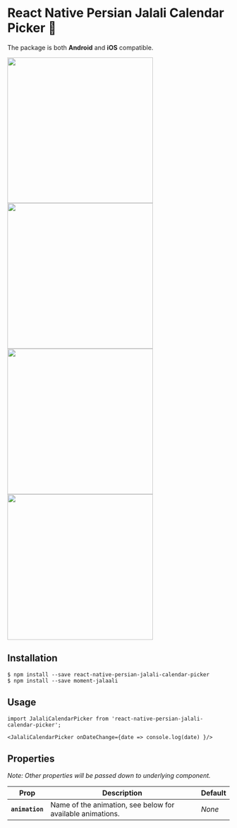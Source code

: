 # React Native Persian Jalali Calendar Picker 📆
The package is both **Android** and **iOS** compatible.

<div style="display:flex;flex-wrap:wrap">
<img width="330" src="https://raw.githubusercontent.com/habibi-dev/react-native-persian-jalali-calendar-picker/master/demo/calender.png" />
<img width="330" src="https://raw.githubusercontent.com/habibi-dev/react-native-persian-jalali-calendar-picker/master/demo/clock.png" />
<img width="330" src="https://raw.githubusercontent.com/habibi-dev/react-native-persian-jalali-calendar-picker/master/demo/month.png" />
<img width="330" src="https://raw.githubusercontent.com/habibi-dev/react-native-persian-jalali-calendar-picker/master/demo/years.png" />
</div>


## Installation
```
$ npm install --save react-native-persian-jalali-calendar-picker
$ npm install --save moment-jalaali
```

## Usage
```
import JalaliCalendarPicker from 'react-native-persian-jalali-calendar-picker';
```

```
<JalaliCalendarPicker onDateChange={date => console.log(date) }/>
```
## Properties
*Note: Other properties will be passed down to underlying component.*

| Prop | Description | Default |
|---|---|---|
|**`animation`**|Name of the animation, see below for available animations. |*None*|
